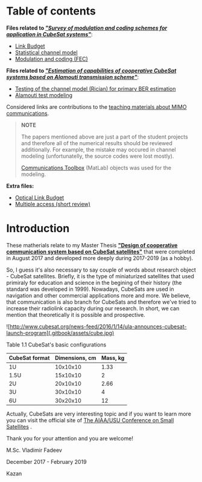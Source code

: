 # Table of contents

**Files related to *["Survey of modulation and coding schemes for application in CubeSat systems"](https://ieeexplore.ieee.org/abstract/document/7997514)***:
* [Link Budget](https://github.com/kirlf/cubesats/blob/master/LinkBudget/LB.ipynb)
* [Statistical channel model](https://github.com/kirlf/cubesats/blob/master/statistical_model.md)
* [Modulation and coding \(FEC\)](https://github.com/kirlf/cubesats/blob/master/fec.md)

**Files related to *["Estimation of capabilities of cooperative CubeSat systems based on Alamouti transmission scheme"](https://ieeexplore.ieee.org/document/8456940)***:
* [Testing of the channel model (Rician) for primary BER estimation](https://nbviewer.jupyter.org/gist/kirlf/4328eb389b3ddc9a0c350eaed468f870)
* [Alamouti test modeling](https://nbviewer.jupyter.org/gist/kirlf/9587c6859db08e5e813b0650f97c7344)

Considered links are contributions to the [teaching materials about MIMO communications](https://github.com/kirlf/CSP/blob/master/MIMO/README.md).

> **NOTE**
>
> The papers mentioned above are just a part of the student projects and therefore all of the numerical results should be reviewed additionally. For example, the mistake may occured in channel modeling (unfortunatelly, the source codes were lost mostly). 
>
>[Communications Toolbox](https://www.mathworks.com/help/comm/index.html) (MatLab) objects was used for the modeling.


**Extra files:**
* [Optical Link Budget](https://nbviewer.jupyter.org/gist/kirlf/5374c07342521a32e9c25ee8df95697d)
* [Multiple access (short review)](https://github.com/kirlf/cubesats/blob/master/multiple_access.md)

# Introduction

These matherials relate to my Master Thesis [**"Design of cooperative communication system based on CubeSat satellites"**](http://opac.lbs-ilmenau.gbv.de/DB=1/PPN?PPN=898368146) that were completed in August 2017 and developed more deeply during 2017-2019 (as a hobby).

So, I guess it's also necessary to say couple of words about research object - CubeSat satellites. Briefly, it is the type of miniaturized satellites that used primiraly for education and science in the begining of their history \(the standard was developed in 1999\). Nowadays, CubeSats are used in navigation and other commercial applications more and more. We believe, that communication is also branch for CubeSats and therefore we've tried to increase their radiolink capacity during our research. In short, we can mention that theoretically it is possible and prospective.

![http://www.cubesat.org/news-feed/2016/1/14/ula-announces-cubesat-launch-program](.gitbook/assets/cube.jpg)

  
Table 1.1 CubeSat's basic configurations 

| CubeSat format | Dimensions, cm | Mass, kg |
| :--- | :--- | :--- |
| 1U | 10x10x10 | 1.33 |
| 1.5U | 15x10x10 | 2 |
| 2U | 20x10x10 | 2.66 |
| 3U | 30x10x10 | 4 |
| 6U | 30x20x10 | 12 |

Actually, CubeSats are very interesting topic and if you want to learn more you can visit the official site of [The AIAA/USU Conference on Small Satellites](https://digitalcommons.usu.edu/smallsat/) .

Thank you for your attention and you are welcome!

M.Sc. Vladimir Fadeev

December 2017 - February  2019

Kazan
